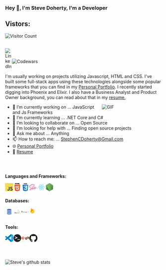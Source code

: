 ### Hey 👋, I'm Steve Doherty, I'm a Developer

## Vistors:

![Visitor Count](https://profile-counter.glitch.me/scd346/count.svg)

<br />          

<a href="https://www.linkedin.com/in/stephencdoherty/">
  <img align="left" alt="LinkedIn" width="22px" src="https://i.stack.imgur.com/gVE0j.png" />
</a>

<br />
<br />

<a href="https://www.codewars.com/users/SCD346">
  <img align="left" alt="Codewars" src="https://www.codewars.com/users/SCD346/badges/large" />
</a>

<br />

<br />I'm usually working on projects utilizing Javascript, HTML and CSS. I've built some full-stack apps using these technologies alongside some popular frameworks that you can find in my [Personal Portfolio](https://www.stephencdoherty.com/). I recently started digging into Phoenix and Elixir. 
I also have a Business Analyst and Product Owner background, you can read about that in my [resume.](https://gist.github.com/SCD346/3ba1c95f6081bf4de464340bd360729b)

  <img align="right" alt="GIF" height="46%" width="38%" src="https://miro.medium.com/max/700/0*C-cPP9D2MIyeexAT.gif" />

- 🔭 I’m currently working on ... JavaScript and Js Frameworks
- 🌱 I’m currently learning ... .NET Core and C#
- 👯 I’m looking to collaborate on ... Open Source
- 🤔 I’m looking for help with ... Finding open source projects
- 💬 Ask me about ... Anything
- 📫 How to reach me: ... StephenCDoherty@Gmail.com
- 🌐 [Personal Portfolio](https://www.stephencdoherty.com/)
- 📑 [Resume](https://gist.github.com/SCD346/3ba1c95f6081bf4de464340bd360729b)

<br>
<br>

**Languages and Frameworks:**

<img align="left" alt="JavaScript" width="26px" src="https://raw.githubusercontent.com/github/explore/80688e429a7d4ef2fca1e82350fe8e3517d3494d/topics/javascript/javascript.png" />
<img align="left" alt="HTML5" width="26px" src="https://raw.githubusercontent.com/github/explore/80688e429a7d4ef2fca1e82350fe8e3517d3494d/topics/html/html.png" />
<img align="left" alt="CSS3" width="26px" src="https://raw.githubusercontent.com/github/explore/80688e429a7d4ef2fca1e82350fe8e3517d3494d/topics/css/css.png" />
<img align="left" alt="Sass" width="26px" src="https://raw.githubusercontent.com/github/explore/80688e429a7d4ef2fca1e82350fe8e3517d3494d/topics/sass/sass.png" />
<img align="left" alt="React" width="26px" src="https://raw.githubusercontent.com/github/explore/80688e429a7d4ef2fca1e82350fe8e3517d3494d/topics/react/react.png" />
<img align="left" alt="Node.js" width="26px" src="https://raw.githubusercontent.com/github/explore/80688e429a7d4ef2fca1e82350fe8e3517d3494d/topics/nodejs/nodejs.png" />
<br>
<br>
<!-- <img align="left" alt="Gatsby" width="26px" src="https://raw.githubusercontent.com/github/explore/e94815998e4e0713912fed477a1f346ec04c3da2/topics/gatsby/gatsby.png" />
<img align="left" alt="GraphQL" width="26px" src="https://raw.githubusercontent.com/github/explore/80688e429a7d4ef2fca1e82350fe8e3517d3494d/topics/graphql/graphql.png" /> -->

**Databases:**

<img align="left" alt="SQL" width="26px" src="https://raw.githubusercontent.com/github/explore/80688e429a7d4ef2fca1e82350fe8e3517d3494d/topics/sql/sql.png" />
<img align="left" alt="MySQL" width="26px" src="https://raw.githubusercontent.com/github/explore/80688e429a7d4ef2fca1e82350fe8e3517d3494d/topics/mysql/mysql.png" />
<img align="left" alt="MongoDB" width="26px" src="https://raw.githubusercontent.com/github/explore/80688e429a7d4ef2fca1e82350fe8e3517d3494d/topics/mongodb/mongodb.png" />
<code><img height="20" src="https://raw.githubusercontent.com/github/explore/80688e429a7d4ef2fca1e82350fe8e3517d3494d/topics/firebase/firebase.png"></code>
<br />
<br />

**Tools:**

<img align="left" alt="Visual Studio Code" width="26px" src="https://raw.githubusercontent.com/github/explore/80688e429a7d4ef2fca1e82350fe8e3517d3494d/topics/visual-studio-code/visual-studio-code.png" />
<img align="left" alt="Terminal" width="26px" src="https://raw.githubusercontent.com/github/explore/80688e429a7d4ef2fca1e82350fe8e3517d3494d/topics/terminal/terminal.png" />
<img align="left" alt="Git" width="26px" src="https://raw.githubusercontent.com/github/explore/80688e429a7d4ef2fca1e82350fe8e3517d3494d/topics/git/git.png" />
<img align="left" alt="GitHub" width="26px" src="https://raw.githubusercontent.com/github/explore/78df643247d429f6cc873026c0622819ad797942/topics/github/github.png" />
<br />
<br /><br />
<br />

![Steve's github stats](https://github-readme-stats.vercel.app/api?username=SCD346&show_icons=true&hide_border=true)
